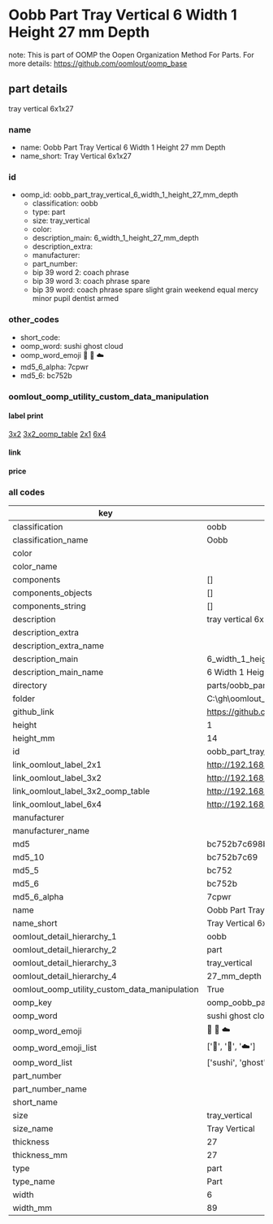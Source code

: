 # Oobb Part Tray Vertical 6 Width 1 Height 27 mm Depth  

note: This is part of OOMP the Oopen Organization Method For Parts. For more details: https://github.com/oomlout/oomp_base

##  part details
  



tray vertical 6x1x27



### name
* name: Oobb Part Tray Vertical 6 Width 1 Height 27 mm Depth
* name_short: Tray Vertical 6x1x27 
### id
* oomp_id: oobb_part_tray_vertical_6_width_1_height_27_mm_depth
  * classification: oobb
  * type: part
  * size: tray_vertical
  * color: 
  * description_main: 6_width_1_height_27_mm_depth
  * description_extra: 
  * manufacturer: 
  * part_number: 
  * bip 39 word 2: coach phrase
  * bip 39 word 3: coach phrase spare
  * bip 39 word: coach phrase spare slight grain weekend equal mercy minor pupil dentist armed

### other_codes
* short_code: 
* oomp_word: sushi ghost cloud
* oomp_word_emoji :sushi: :ghost: :cloud:
* md5_6_alpha: 7cpwr
* md5_6: bc752b






### oomlout_oomp_utility_custom_data_manipulation
#### label print
[3x2](http://192.168.1.245:1112/?label=oomp%207cpwr)
[3x2_oomp_table](http://192.168.1.108:1112/?label=oomp%207cpwr)
[2x1](http://192.168.1.242:1112/?label=oomp%207cpwr)
[6x4](http://192.168.1.55:1112/?label=oomp%207cpwr)    

#### link

                              

#### price







### all codes 
| key | value |  
| --- | --- |  
| classification | oobb |  
| classification_name | Oobb |  
| color |  |  
| color_name |  |  
| components | [] |  
| components_objects | [] |  
| components_string | [] |  
| description | tray vertical 6x1x27 |  
| description_extra |  |  
| description_extra_name |  |  
| description_main | 6_width_1_height_27_mm_depth |  
| description_main_name | 6 Width 1 Height 27 mm Depth |  
| directory | parts/oobb_part_tray_vertical_6_width_1_height_27_mm_depth |  
| folder | C:\gh\oomlout_oobb_version_4_generated_parts\parts\oobb_part_tray_vertical_6_width_1_height_27_mm_depth |  
| github_link | https://github.com/oomlout/oomlout_oomp_part_src/tree/main/parts/oobb_part_tray_vertical_6_width_1_height_27_mm_depth |  
| height | 1 |  
| height_mm | 14 |  
| id | oobb_part_tray_vertical_6_width_1_height_27_mm_depth |  
| link_oomlout_label_2x1 | http://192.168.1.242:1112/?label=oomp%207cpwr |  
| link_oomlout_label_3x2 | http://192.168.1.245:1112/?label=oomp%207cpwr |  
| link_oomlout_label_3x2_oomp_table | http://192.168.1.108:1112/?label=oomp%207cpwr |  
| link_oomlout_label_6x4 | http://192.168.1.55:1112/?label=oomp%207cpwr |  
| manufacturer |  |  
| manufacturer_name |  |  
| md5 | bc752b7c698b4983e432ccbba0e8f165 |  
| md5_10 | bc752b7c69 |  
| md5_5 | bc752 |  
| md5_6 | bc752b |  
| md5_6_alpha | 7cpwr |  
| name | Oobb Part Tray Vertical 6 Width 1 Height 27 mm Depth |  
| name_short | Tray Vertical 6x1x27  |  
| oomlout_detail_hierarchy_1 | oobb |  
| oomlout_detail_hierarchy_2 | part |  
| oomlout_detail_hierarchy_3 | tray_vertical |  
| oomlout_detail_hierarchy_4 | 27_mm_depth |  
| oomlout_oomp_utility_custom_data_manipulation | True |  
| oomp_key | oomp_oobb_part_tray_vertical_6_width_1_height_27_mm_depth |  
| oomp_word | sushi ghost cloud |  
| oomp_word_emoji | :sushi: :ghost: :cloud: |  
| oomp_word_emoji_list | [':sushi:', ':ghost:', ':cloud:'] |  
| oomp_word_list | ['sushi', 'ghost', 'cloud'] |  
| part_number |  |  
| part_number_name |  |  
| short_name |  |  
| size | tray_vertical |  
| size_name | Tray Vertical |  
| thickness | 27 |  
| thickness_mm | 27 |  
| type | part |  
| type_name | Part |  
| width | 6 |  
| width_mm | 89 |  

